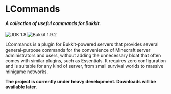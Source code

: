 # LCommands
#### _A collection of useful commands for Bukkit._
![JDK 1.8](https://img.shields.io/badge/JDK-1.8-orange.png)
![Bukkit 1.9.2](https://img.shields.io/badge/Bukkit-1.9.2-blue.png)

LCommands is a plugin for Bukkit-powered servers that provides several general-purpose commands for the convenience of
Minecraft server administrators and users, without adding the unnecessary bloat that often comes with similar plugins,
such as Essentials. It requires zero configuration and is suitable for any kind of server, from small survival worlds to
massive minigame networks.

**The project is currently under heavy development. Downloads will be available later.**